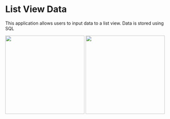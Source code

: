 # List View Data

This application allows users to input data to a list view. Data is stored using SQL

<img src="https://raw.githubusercontent.com/BryanKo/cmps121-asg1/master/MainPage.png" width="250">
<img src="https://raw.githubusercontent.com/BryanKo/cmps121-asg1/master/InputPage.png" width="250">